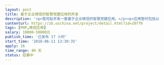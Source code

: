 ```yaml
---                
layout: post       
title: 基于企业微信的智慧党建应用的开发           
description: '<p>我司拟开发一套基于企业微信的智慧党建应用。</p><p>应用暂时包括以下几个：</p><p>1、通知公告</p><p>2、党员档案</p><p>3、任务管理</p><p>4、在线考试</p><p>5、党建相册</p><p>6、党员论坛</p><p>7、活动报名</p><p>8、个人中心</p><p><br></p><p>具体的需求主要模仿微加智慧党建，可分阶段实施，有能力的开发者请关注。</p>'     
contenturl: https://zb.oschina.net/project/detail.html?id=20770      
tags: [PHP,微信应用]            
salary: 10000-50000元          
publish_time: '已发布 17 小时'         
start_time: '2018-06-11 13:30:35'           
apply: 16                   
time_range: 40 天              
status: 招募中                  
---                 
```

